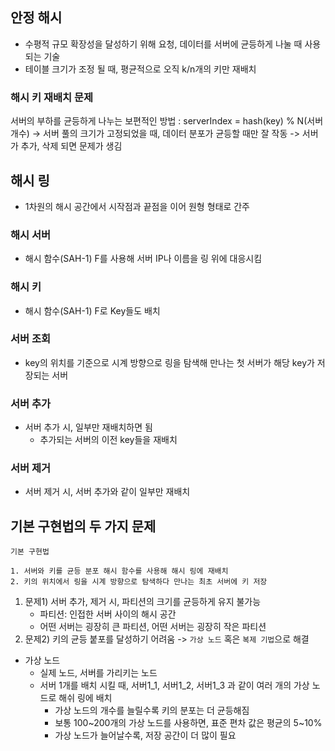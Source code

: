 ## 안정 해시
- 수평적 규모 확장성을 달성하기 위해 요청, 데이터를 서버에 균등하게 나눌 때 사용되는 기술
- 테이블 크기가 조정 될 때, 평균적으로 오직 k/n개의 키만 재배치
### 해시 키 재배치 문제
서버의 부하를 균등하게 나누는 보편적인 방법
	: serverIndex = hash(key) % N(서버 개수)
-> 서버 풀의 크기가 고정되었을 때, 데이터 분포가 균등할 때만 잘 작동
-> 서버가 추가, 삭제 되면 문제가 생김
## 해시 링
- 1차원의 해시 공간에서 시작점과 끝점을 이어 원형 형태로 간주


### 해시 서버
- 해시 함수(SAH-1) F를 사용해 서버 IP나 이름을 링 위에 대응시킴
### 해시 키
- 해시 함수(SAH-1) F로 Key들도 배치
### 서버 조회
- key의 위치를 기준으로 시계 방향으로 링을 탐색해 만나는 첫 서버가 해당 key가 저장되는 서버
### 서버 추가
- 서버 추가 시, 일부만 재배치하면 됨
	- 추가되는 서버의 이전 key들을 재배치
### 서버 제거
- 서버 제거 시, 서버 추가와 같이 일부만 재배치
## 기본 구현법의 두 가지 문제
```
기본 구현법

1. 서버와 키를 균등 분포 해시 함수를 사용해 해시 링에 재배치
2. 키의 위치에서 링을 시계 방향으로 탐색하다 만나는 최초 서버에 키 저장
```
1. 문제1) 서버 추가, 제거 시, 파티션의 크기를 균등하게 유지 불가능
	- 파티션: 인접한 서버 사이의 해시 공간
	- 어떤 서버는 굉장히 큰 파티션, 어떤 서버는 굉장히 작은 파티션
2. 문제2) 키의 균등 붙포를 달성하기 어려움
	 -> `가상 노드` 혹은 `복제 기법`으로 해결
- 가상 노드
	- 실제 노드, 서버를 가리키는 노드
	- 서버 1개를 배치 시킬 때, 서버1_1, 서버1_2, 서버1_3 과 같이 여러 개의 가상 노드로 해쉬 링에 배치
		- 가상 노드의 개수를 늘릴수록 키의 분포는 더 균등해짐
		- 보통 100~200개의 가상 노드를 사용하면, 표준 편차 값은 평균의 5~10%
		- 가상 노드가 늘어날수록, 저장 공간이 더 많이 필요